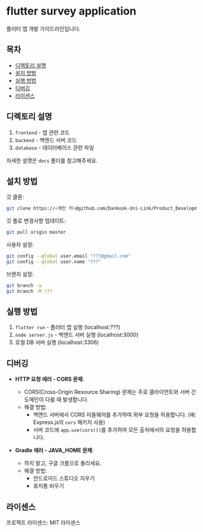 # flutter survey application

플러터 앱 개발 가이드라인입니다.

## 목차

- [디렉토리 설명](#디렉토리-설명)
- [설치 방법](#설치-방법)
- [실행 방법](#실행-방법)
- [디버깅](#디버깅)
- [라이센스](#라이센스)

## 디렉토리 설명

1. `frontend` - 앱 관련 코드
2. `backend` - 백엔드 서버 코드
3. `database` - 데이터베이스 관련 파일

자세한 설명은 `docs` 폴더를 참고해주세요.

## 설치 방법

깃 클론:
```bash
git clone https://<개인 키>@github.com/Dankook-Uni-Link/Product_Development.git
```

깃 풀로 변경사항 업데이트:
```bash
git pull origin master
```

사용자 설정:
```bash
git config --global user.email "???@gmail.com"
git config --global user.name "???"
```

브랜치 설정:
```bash
git branch -a
git branch -M ???
```


## 실행 방법

1. `flutter run` - 플러터 앱 실행 (localhost:???)
2. `node server.js` - 백엔드 서버 실행 (localhost:3000)
3. 로컬 DB 서버 실행 (localhost:3306)

## 디버깅

- **HTTP 요청 에러 - CORS 문제**:
  - CORS(Cross-Origin Resource Sharing) 문제는 주로 클라이언트와 서버 간 도메인이 다를 때 발생합니다.
  - 해결 방법:
    - 백엔드 서버에서 CORS 미들웨어를 추가하여 외부 요청을 허용합니다. (예: Express.js의 `cors` 패키지 사용)
    - 서버 코드에 `app.use(cors())`를 추가하여 모든 출처에서의 요청을 허용합니다.

- **Gradle 에러 - JAVA_HOME 문제**:
  - 하지 말고, 구글 크롬으로 돌리세요.
  - 해결 방법:
    - 안드로이드 스튜디오 지우기
    - 휴지통 비우기

## 라이센스

프로젝트 라이센스: MIT 라이센스
